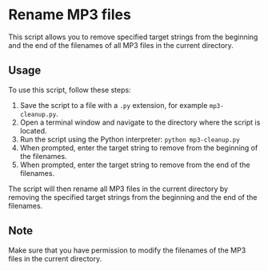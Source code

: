 # Rename MP3 files

This script allows you to remove specified target strings from the beginning and the end of the filenames of all MP3 files in the current directory.

## Usage

To use this script, follow these steps:

1. Save the script to a file with a `.py` extension, for example `mp3-cleanup.py`.
2. Open a terminal window and navigate to the directory where the script is located.
3. Run the script using the Python interpreter: `python mp3-cleanup.py`
4. When prompted, enter the target string to remove from the beginning of the filenames.
5. When prompted, enter the target string to remove from the end of the filenames.

The script will then rename all MP3 files in the current directory by removing the specified target strings from the beginning and the end of the filenames.

## Note

Make sure that you have permission to modify the filenames of the MP3 files in the current directory.
